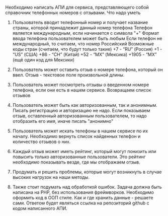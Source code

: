 Необходимо написать АПИ для сервиса, представляющего собой справочник телефонных номеров с отзывами.
Что надо уметь
1. Пользователь вводит телефонный номер и получает название страны, которой принадлежит данный номер телефона
Телефон является международным, если начинается с символа "+"
Формат ввода телефона пользователем может быть любым
Если телефон не международный, то считаем, что номер Российский
Возможные коды стран (считаем, что будут только такие)
+7 - “RU” (Россия)
+1 - “US” (США)
+86 - “CH” (Китай)
+52 - “MX” (Мексика)
+1905 - “MX” (ещё один код для Мексики)

2. Пользователь может оставить отзыв о номере телефона, который он ввел. Отзыв - текстовое поле произвольной длины.
3. Пользователь может посмотреть отзывы о введенном номере телефона, если они есть в нашем сервисе. Возвращаем список отзывов
4. Пользователь может быть как авторизованным, так и анонимным. Писать регистрацию и авторизацию не надо. Если показываем отзыв, оставленный авторизованным пользователем, то надо отобразить его имя, иначе писать "анонимно"
5. Пользователь может искать телефоны в нашем сервисе по их началу. Необходимо вернуть список найденных телефон и количество отзывов о них.
6. Каждый отзыв может иметь рейтинг, который могут понизить или повысить только авторизованные пользователи. Это рейтинг необходимо показывать везде, где мы отображаем отзыв.
7. Продумать и решить проблемы, которые могут возникнуть в случае высоких нагрузок на наши методы.
8. Также стоит подумать над обработкой ошибок.
Задача должна быть написана на PHP, без использования фреймворков. Необходимо оформить код в ООП стиле.
Как и где хранить данные - решаете сами.
Ответом будет являться ссылка на репозиторий github с кодом написанного АПИ.